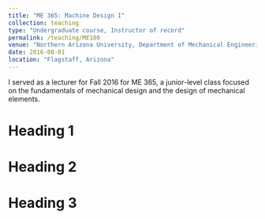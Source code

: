 ```yaml
---
title: "ME 365: Machine Design I"
collection: teaching
type: "Undergraduate course, Instructor of record"
permalink: /teaching/ME180
venue: "Northern Arizona University, Department of Mechanical Engineering"
date: 2016-08-01
location: "Flagstaff, Arizona"
---
```


I served as a lecturer for Fall 2016 for ME 365, a junior-level class focused on the fundamentals of mechanical design and the design of mechanical elements.

Heading 1
======

Heading 2
======

Heading 3
======

